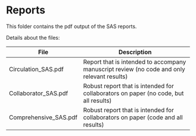 # Reports
  
This folder contains the pdf output of the SAS reports.  
  
Details about the files:  
  
File | Description
---|---------------------------------------------------------------------  
Circulation_SAS.pdf | Report that is intended to accompany manuscript review (no code and only relevant results)
Collaborator_SAS.pdf | Robust report that is intended for collaborators on paper (no code, but all results)
Comprehensive_SAS.pdf | Robust report that is intended for collaborators on paper (code and all results)
